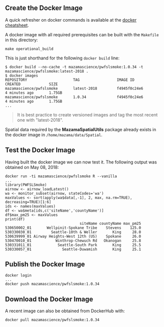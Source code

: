 ## Create the Docker Image ##

A quick refresher on docker commands is available at the [docker cheatsheet](https://github.com/wsargent/docker-cheat-sheet).

A docker image with all required prerequisites can be built with the `Makefile` in this directory:

```
make operational_build
```

This is just shorthand for the following `docker build` line:

```
$ docker build --no-cache -t mazamascience/pwfslsmoke:1.0.34 -t mazamascience/pwfslsmoke:latest-2018 .
$ docker images
REPOSITORY                     TAG                 IMAGE ID            CREATED             SIZE
mazamascience/pwfslsmoke       latest-2018         f4945f0c24e6        4 minutes ago       1.75GB
mazamascience/pwfslsmoke       1.0.34              f4945f0c24e6        4 minutes ago       1.75GB
...
```

> It is best practice to create versioned images and tag the most recent one with "latest-2018".

Spatial data required by the **MazamaSpatialUtils** package already exists in the docker image in `/home/mazama/data/Spatial`.


## Test the Docker Image ##

Having built the docker image we can now test it. The following output was obtained on May 08, 2018:

```
docker run -ti mazamascience/pwfslsmoke R --vanilla
...
library(PWFSLSmoke)
airnow <- airnow_loadLatest()
wa <- monitor_subset(airnow, stateCodes='wa')
maxValues <- sort(apply(wa$data[,-1], 2, max, na.rm=TRUE), decreasing=TRUE)[1:6]
ids <- names(maxValues)
df <- wa$meta[ids,c('siteName','countyName')]
df$max_pm25 <- maxValues
print(df)
                                  siteName countyName max_pm25
530650002_01       Wellpinit-Spokane Tribe    Stevens    125.0
530330030_01         Seattle-10th & Weller       King     28.0
530639999_01 Airway Heights-West 12th (US)    Spokane     26.0
530470010_01           Winthrop-Chewuch Rd   Okanogan     25.8
530331011_01            Seattle-South Park       King     25.5
530330057_01              Seattle-Duwamish       King     25.1
```


## Publish the Docker Image ##

```
docker login
...
docker push mazamascience/pwfslsmoke:1.0.34
```


## Download the Docker Image ##

A recent image can also be obtained from DockerHub with:

```
docker pull mazamascience/pwfslsmoke:1.0.34
```

